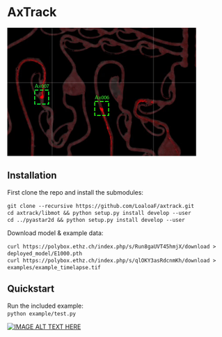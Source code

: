 # AxTrack

![](./examples/example_timelapse.gif)

## Installation
First clone the repo and install the submodules:

    git clone --recursive https://github.com/LoaloaF/axtrack.git
    cd axtrack/libmot && python setup.py install develop --user
    cd ../pyastar2d && python setup.py install develop --user

Download model & example data:
              
    curl https://polybox.ethz.ch/index.php/s/Run8gaUVT45hmjX/download > deployed_model/E1000.pth
    curl https://polybox.ethz.ch/index.php/s/qlOKY3asRdcnmKh/download > examples/example_timelapse.tif

## Quickstart
Run the included example:\
`python example/test.py`

[![IMAGE ALT TEXT HERE](https://img.youtube.com/vi/S1x_FRVN9C4/0.jpg)](https://www.youtube.com/watch?v=S1x_FRVN9C4)
